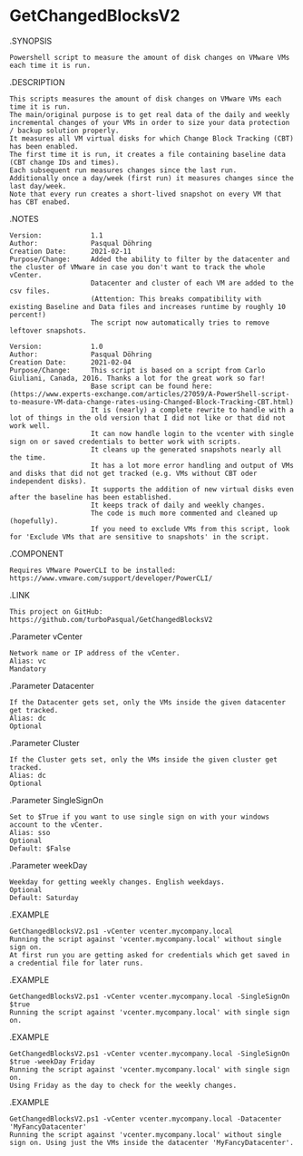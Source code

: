 # GetChangedBlocksV2

.SYNOPSIS

    Powershell script to measure the amount of disk changes on VMware VMs each time it is run.

.DESCRIPTION

    This scripts measures the amount of disk changes on VMware VMs each time it is run.
    The main/original purpose is to get real data of the daily and weekly incremental changes of your VMs in order to size your data protection / backup solution properly.
    It measures all VM virtual disks for which Change Block Tracking (CBT) has been enabled.
    The first time it is run, it creates a file containing baseline data (CBT change IDs and times).
    Each subsequent run measures changes since the last run.
    Additionally once a day/week (first run) it measures changes since the last day/week.
    Note that every run creates a short-lived snapshot on every VM that has CBT enabed.

.NOTES

    Version:            1.1
    Author:             Pasqual Döhring
    Creation Date:      2021-02-11
    Purpose/Change:     Added the ability to filter by the datacenter and the cluster of VMware in case you don't want to track the whole vCenter.
                        Datacenter and cluster of each VM are added to the csv files.
                        (Attention: This breaks compatibility with existing Baseline and Data files and increases runtime by roughly 10 percent!)
                        The script now automatically tries to remove leftover snapshots.

    Version:            1.0
    Author:             Pasqual Döhring
    Creation Date:      2021-02-04
    Purpose/Change:     This script is based on a script from Carlo Giuliani, Canada, 2016. Thanks a lot for the great work so far!
                        Base script can be found here: (https://www.experts-exchange.com/articles/27059/A-PowerShell-script-to-measure-VM-data-change-rates-using-Changed-Block-Tracking-CBT.html)
                        It is (nearly) a complete rewrite to handle with a lot of things in the old version that I did not like or that did not work well.
                        It can now handle login to the vcenter with single sign on or saved credentials to better work with scripts.
                        It cleans up the generated snapshots nearly all the time.
                        It has a lot more error handling and output of VMs and disks that did not get tracked (e.g. VMs without CBT oder independent disks).
                        It supports the addition of new virtual disks even after the baseline has been established.
                        It keeps track of daily and weekly changes.
                        The code is much more commented and cleaned up (hopefully).
                        If you need to exclude VMs from this script, look for 'Exclude VMs that are sensitive to snapshots' in the script.

 
.COMPONENT

    Requires VMware PowerCLI to be installed: https://www.vmware.com/support/developer/PowerCLI/

.LINK

    This project on GitHub: https://github.com/turboPasqual/GetChangedBlocksV2

.Parameter vCenter

    Network name or IP address of the vCenter.
    Alias: vc
    Mandatory

.Parameter Datacenter

    If the Datacenter gets set, only the VMs inside the given datacenter get tracked.
    Alias: dc
    Optional

.Parameter Cluster

    If the Cluster gets set, only the VMs inside the given cluster get tracked.
    Alias: dc
    Optional

.Parameter SingleSignOn

    Set to $True if you want to use single sign on with your windows account to the vCenter.
    Alias: sso
    Optional
    Default: $False

.Parameter weekDay

    Weekday for getting weekly changes. English weekdays.
    Optional
    Default: Saturday

.EXAMPLE

    GetChangedBlocksV2.ps1 -vCenter vcenter.mycompany.local
    Running the script against 'vcenter.mycompany.local' without single sign on.
    At first run you are getting asked for credentials which get saved in a credential file for later runs.

.EXAMPLE

    GetChangedBlocksV2.ps1 -vCenter vcenter.mycompany.local -SingleSignOn $true
    Running the script against 'vcenter.mycompany.local' with single sign on.

.EXAMPLE

    GetChangedBlocksV2.ps1 -vCenter vcenter.mycompany.local -SingleSignOn $true -weekDay Friday
    Running the script against 'vcenter.mycompany.local' with single sign on.
    Using Friday as the day to check for the weekly changes.

.EXAMPLE

    GetChangedBlocksV2.ps1 -vCenter vcenter.mycompany.local -Datacenter 'MyFancyDatacenter'
    Running the script against 'vcenter.mycompany.local' without single sign on. Using just the VMs inside the datacenter 'MyFancyDatacenter'.
